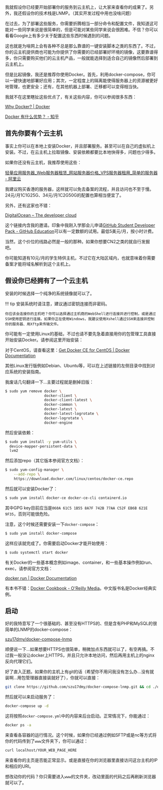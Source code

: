 我就假设你已经要开始部署你的服务到云主机上，让大家来查看你的成果了。另外，我还假设你的技术栈是LNMP。（其实开发过程中用也没啥问题）

在过去，为了部署这些服务，你需要折腾相当一部分命令和配置文件，我知道这可能对一些同学来说是很简单的，但是可能对某些同学来说会很困难。不信？你可以看看Google上有多少关于配置这些东西时候遇到的问题。

这也就是为啥网上会有各种不总是那么靠谱的一键安装脚本之类的东西了。不过，你的云主机提供商也可能为你提供了你需要的已经部署好环境的镜像，这要靠谱得多，你只需要购买他们的云主机产品，一般就能选择到适合自己的镜像然后部署到云主机上。

但是比起镜像，我还是推荐你使用Docker。首先，利用docker-compose，你可以一键快速地部署好应用；其次，一定程度上的隔离能使得服务器上的资源被更好地管理，也更安全；还有，在其他机器上部署、迁移都可以变得相当快。

我就不在这里瞎扯这些优点了，有关这些内容，你可以参阅很多东西：

[Why Docker? | Docker](https://www.docker.com/why-docker)

[Docker 有什么优势？ - 知乎](https://www.zhihu.com/question/22871084)

## 首先你要有个云主机
事实上你可以在本地上安装Docker，并且部署服务。甚至可以在自己的虚拟机上安装。不过，在云主机上拉取镜像、安装依赖都要比本地快得多，问题也少得多。

如果你还没有云主机，我推荐使用这些：

[轻量应用服务器\_Web服务器租赁\_网站服务器价格\_VPS服务器租用\_简单的服务器 - 阿里云](https://cn.aliyun.com/product/swas)

我建议购买香港的服务器，这样就可以免去备案的流程，并且访问也不至于慢。24元/月1C1G25G、34元/月1C2G50G的配置也算相当便宜了。

另外，还有这家也不错：

[DigitalOcean – The developer cloud](https://m.do.co/c/680e3885cb0e)

这个链接内含我的邀请。印象中我刚入学那会儿申请[GitHub Student Developer Pack - GitHub Education](https://education.github.com/pack)可以有一定数额的试用。最低5美元/月，按小时计费。

当然，这个价位的线路必然是一般的那种。如果你想要CN2之类的就自行发掘吧。

你可能知道有10元/月的学生特供主机，不过它在大陆区域内，也就意味着你需要备案才能将域名解析到这个主机上。

## 假设你已经拥有了一个云主机
安装的时候选择一个纯净的系统镜像就可以了。

!!! tip
    安装系统时请注意，建议通过密钥连接而非密码。
    
    你应该会连接你的主机吧？你可以选择通过主机商的WebShell进行连接并进行控制，或是通过SSH使用密钥进行连接。如果你正在使用Windows，我建议使用Xshell通过SSH来连接并控制你的服务器、用Xftp来传输文件。

你可能有一定使用Linux的基础，不过也请不要先急着直接用你的包管理工具直接开始安装Docker。请参阅这里开始安装：

对于CentOS，请查看这里：[Get Docker CE for CentOS | Docker Documentation](https://docs.docker.com/install/linux/docker-ce/centos/)

其他Linux发行版例如Debian、Ubuntu等，可以在上述链接的左侧目录中找到对应系统的安装指南。

我废话几句翻译一下...主要过程就是删掉旧版：

``` bash
$ sudo yum remove docker \
                  docker-client \
                  docker-client-latest \
                  docker-common \
                  docker-latest \
                  docker-latest-logrotate \
                  docker-logrotate \
                  docker-engine
```

然后安装依赖：

``` bash
$ sudo yum install -y yum-utils \
  device-mapper-persistent-data \
  lvm2
```

然后添加repo（其它版本参阅官方文档）：

``` bash
$ sudo yum-config-manager \
    --add-repo \
    https://download.docker.com/linux/centos/docker-ce.repo
```

然后就可以安装Docker了：

``` bash
$ sudo yum install docker-ce docker-ce-cli containerd.io
```

其中GPG key目前应当是`060A 61C5 1B55 8A7F 742B 77AA C52F EB6B 621E 9F35`，否则可能很危险。

注意，这个时候还需要安装一下`docker-compose`：

``` bash
$ sudo yum install docker-compose
```

这样应该就完成了。你需要启动Docker才能开始使用：

``` bash
$ sudo systemctl start docker
```

有关Docker的一些基本概念例如image、container，和一些基本操作例如run、exec，请参阅官方文档：

[docker run | Docker Documentation](https://docs.docker.com/engine/reference/commandline/run/)

有本书不错：[Docker Cookbook - O'Reilly Media](http://shop.oreilly.com/product/0636920036791.do)。中文版书名是Docker经典实例。

## 启动
好的我特意写了一个很基础的、甚至没有HTTPS的、但是含有PHP和MySQL的很简单的LNMP的docker-compose：

[szu17dmy/docker-compose-lnmp](https://github.com/szu17dmy/docker-compose-lnmp)

顺便说一下...如果想要HTTPS也很简单，稍微加点东西就可以了，有空再搞。不过我一般没让docker上HTTPS，并且只允许本地访问，然后再用主机上的nginx反向代理它们。

好了直入正题。如果你的主机上有git的话（希望你不用问我没有怎么办...没有就装啊...用包管理器直接装就好了），你就可以直接：

``` bash
git clone https://github.com/szu17dmy/docker-compose-lnmp.git && cd ./docker-compose-lnmp
```

然后就可以来启动服务了：

``` bash
docker-compose up -d
```

这将按照`docker-compose.yml`中的内容来后台启动。正常情况下，你能通过：

``` bash
docker ps -a
```

来查看各容器的运行情况。这个时候，如果你已经通过例如SFTP或是nc等方式将你的代码传到了`www`文件夹下，你可以通过：

``` bash
curl localhost/YOUR_WEB_PAGE_HERE
```

来查看你的主页是否能正常显示。或是直接在你的浏览器里直接访问这台主机的IP和相应的URI。

想改动你的代码？你只需要进入`www`的文件夹，改动里面的代码之后再刷新浏览器就可以了。
